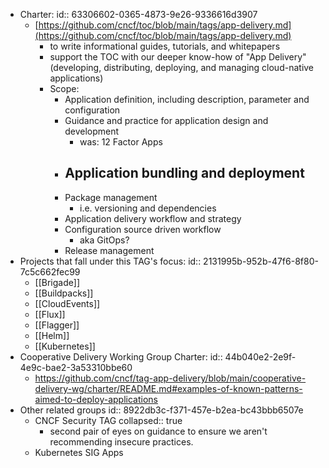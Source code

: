 - Charter:
  id:: 63306602-0365-4873-9e26-9336616d3907
	- [https://github.com/cncf/toc/blob/main/tags/app-delivery.md](https://github.com/cncf/toc/blob/main/tags/app-delivery.md)
		- to write informational guides, tutorials, and whitepapers
		- support the TOC with our deeper know-how of "App Delivery" (developing, distributing, deploying, and managing cloud-native applications)
		- Scope:
			- Application definition, including description, parameter and configuration
			- Guidance and practice for application design and development
				- was: 12 Factor Apps
			- Application bundling and deployment
				-
			- Package management
				- i.e. versioning and dependencies
			- Application delivery workflow and strategy
			- Configuration source driven workflow
				- aka GitOps?
			- Release management
- Projects that fall under this TAG's focus:
  id:: 2131995b-952b-47f6-8f80-7c5c662fec99
	- [[Brigade]]
	- [[Buildpacks]]
	- [[CloudEvents]]
	- [[Flux]]
	- [[Flagger]]
	- [[Helm]]
	- [[Kubernetes]]
- Cooperative Delivery Working Group Charter:
  id:: 44b040e2-2e9f-4e9c-bae2-3a53310bbe60
	- https://github.com/cncf/tag-app-delivery/blob/main/cooperative-delivery-wg/charter/README.md#examples-of-known-patterns-aimed-to-deploy-applications
- Other related groups
  id:: 8922db3c-f371-457e-b2ea-bc43bbb6507e
	- CNCF Security TAG
	  collapsed:: true
		- second pair of eyes on guidance to ensure we aren't recommending insecure practices.
	- Kubernetes SIG Apps